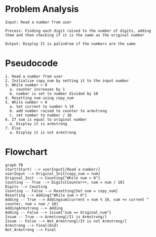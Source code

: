 # Problem Analysis
    Input: Read a number from user
    
    Process: Finding each digit raised to the number of digits, adding them and then checking if it is the same as the original number
   
    Output: Display It is palindrom if the numbers are the same

# Pseudocode
    1. Read a number from user
    2. Initialize copy_num by setting it to the input number
    3. While number > 0
      a. counter increases by 1
      b. number is set to number divided by 10
    4. Resetting num using copy_num
    5. While number > 0
      a. Set current to number % 10
      b. add number raised to counter to armstrong
      c. set number to number / 10
    6. If sum is equal to original number
      a. Display it is armstrong
    7. Else
      a. Display it is not armstrong

# Flowchart

```mermaid
graph TB
start(Start) --> userInput[/Read a number/]
userInput --> Original_Init[copy_num = num]
Original_Init --> Counting{"While num > 0"}
Counting -- True --> Digits[Counter++, num = num / 10]
Digits --> Counting
Counting -- False --> Resetting[Set num = copy_num]
Resetting --> Adding{"While num > 0"}
Adding -- True --> Addingsum[current = num % 10, sum += current ^ counter, num = num / 10]
AddingArmstrong --> Adding
Adding -- False --> Issum{"sum == Original_num"}
Issum -- True --> Armstrong[/It is Armstrong/]
Issum -- False --> Not_Armstrong[/It is not Armstrong/]
Armstrong --> Final(End)
Not_Armstrong --> Final
